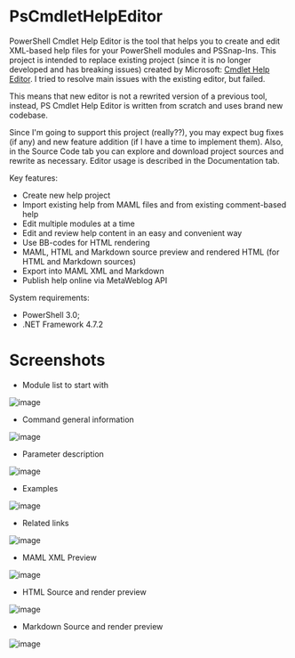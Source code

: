 # PsCmdletHelpEditor
PowerShell Cmdlet Help Editor is the tool that helps you to create and edit XML-based help files for your PowerShell modules and PSSnap-Ins. This project is intended to replace existing project (since it is no longer developed and has breaking issues) created by Microsoft: [Cmdlet Help Editor](https://devblogs.microsoft.com/powershell/cmdlet-help-editor-tool/). I tried to resolve main issues with the existing editor, but failed.

This means that new editor is not a rewrited version of a previous tool, instead, PS Cmdlet Help Editor is written from scratch and uses brand new codebase.

Since I'm going to support this project (really??), you may expect bug fixes (if any) and new feature addition (if I have a time to implement them). Also, in the  Source Code tab you can explore and download project sources and rewrite as necessary. Editor usage is described in the Documentation tab.

Key features:
* Create new help project
* Import existing help from MAML files and from existing comment-based help
* Edit multiple modules at a time
* Edit and review help content in an easy and convenient way
* Use BB-codes for HTML rendering
* MAML, HTML and Markdown source preview and rendered HTML (for HTML and Markdown sources)
* Export into MAML XML and Markdown
* Publish help online via MetaWeblog API

System requirements:
- PowerShell 3.0;
- .NET Framework 4.7.2

# Screenshots

- Module list to start with

![image](https://github.com/user-attachments/assets/90df4d16-c922-4030-a7db-a38dabb4dcf7)

- Command general information

![image](https://github.com/user-attachments/assets/0a50182c-0266-4a10-8bf3-e666e483a216)

- Parameter description

![image](https://github.com/user-attachments/assets/c7ddf197-6108-4278-b1cc-edd7d5f5d8e6)

- Examples

![image](https://github.com/user-attachments/assets/11b3a6dc-710e-4be4-9790-d15db8ca6388)

- Related links

![image](https://github.com/user-attachments/assets/542b65de-9792-4b2f-98d4-ec7ad7d91f8d)

- MAML XML Preview

![image](https://github.com/user-attachments/assets/cf891869-e5a8-4406-8744-8317fe39e3a5)

- HTML Source and render preview

![image](https://github.com/user-attachments/assets/a13571cc-b7d1-4889-a848-be328b08dd9c)

- Markdown Source and render preview

![image](https://github.com/user-attachments/assets/7f7ff345-a2f2-4576-a7b1-c08d09a3ae03)


